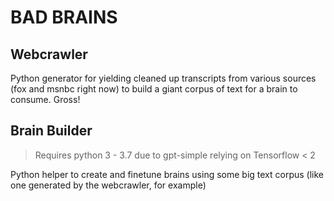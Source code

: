 # BAD BRAINS

## Webcrawler

Python generator for yielding cleaned up transcripts from various sources (fox and msnbc right now) to build a giant corpus of text for a brain to consume. Gross!

## Brain Builder

> Requires python 3 - 3.7 due to gpt-simple relying on Tensorflow < 2

Python helper to create and finetune brains using some big text corpus (like one generated by the webcrawler, for example)